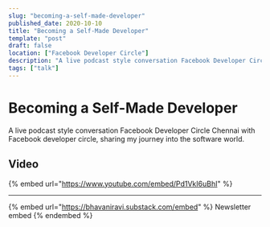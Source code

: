 ```yaml
---
slug: "becoming-a-self-made-developer"
published_date: 2020-10-10
title: "Becoming a Self-Made Developer"
template: "post"
draft: false
location: ["Facebook Developer Circle"]
description: "A live podcast style conversation Facebook Developer Circle Chennai with Facebook developer circle, sharing my journey into the software world."
tags: ["talk"]
---
```


# Becoming a Self-Made Developer

A live podcast style conversation Facebook Developer Circle Chennai with Facebook developer circle, sharing my journey into the software world.

## Video

{% embed url="https://www.youtube.com/embed/Pd1VkI6uBhI" %}

---

{% embed url="https://bhavaniravi.substack.com/embed" %}
Newsletter embed
{% endembed %}
